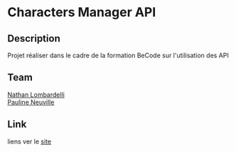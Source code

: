 # Characters Manager API

## Description

Projet réaliser dans le cadre de la formation BeCode sur l'utilisation des API

## Team

[Nathan Lombardelli](https://github.com/NathanLombardelli) <br>
[Pauline Neuville](https://github.com/PaulineNvle)

## Link

liens ver le [site](https://capable-heliotrope-72cfdc.netlify.app/index.html)
